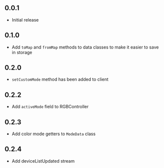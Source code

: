 ## 0.0.1

* Initial release

## 0.1.0

* Add `toMap` and `fromMap` methods to data classes to make it easier to save in storage

## 0.2.0

* `setCustomMode` method has been added to client

## 0.2.2

* Add `activeMode` field to RGBController

## 0.2.3

* Add color mode getters to `ModeData` class

## 0.2.4

* Add deviceListUpdated stream